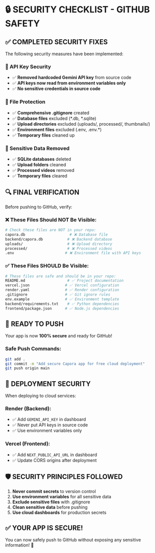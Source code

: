 # 🔒 SECURITY CHECKLIST - GITHUB SAFETY

## ✅ COMPLETED SECURITY FIXES

The following security measures have been implemented:

### 🔐 API Key Security
- ✅ **Removed hardcoded Gemini API key** from source code
- ✅ **API keys now read from environment variables only**
- ✅ **No sensitive credentials in source code**

### 📁 File Protection
- ✅ **Comprehensive .gitignore** created
- ✅ **Database files** excluded (*.db, *.sqlite)
- ✅ **Upload directories** excluded (uploads/, processed/, thumbnails/)
- ✅ **Environment files** excluded (.env, .env.*)
- ✅ **Temporary files** cleaned up

### 🚫 Sensitive Data Removed
- ✅ **SQLite databases** deleted
- ✅ **Upload folders** cleaned
- ✅ **Processed videos** removed
- ✅ **Temporary files** cleared

## 🔍 FINAL VERIFICATION

Before pushing to GitHub, verify:

### ❌ These Files Should NOT Be Visible:
```bash
# Check these files are NOT in your repo:
capora.db                    # ❌ Database file
backend/capora.db           # ❌ Backend database
uploads/                    # ❌ Upload directory
processed/                  # ❌ Processed videos
.env                       # ❌ Environment file with API keys
```

### ✅ These Files SHOULD Be Visible:
```bash
# These files are safe and should be in your repo:
README.md                   # ✅ Project documentation
vercel.json                # ✅ Vercel configuration
render.yaml                # ✅ Render configuration
.gitignore                 # ✅ Git ignore rules
env.example                # ✅ Environment template
backend/requirements.txt    # ✅ Python dependencies
frontend/package.json      # ✅ Node.js dependencies
```

## 🚀 READY TO PUSH

Your app is now **100% secure** and ready for GitHub!

### Safe Push Commands:
```bash
git add .
git commit -m "Add secure Capora app for free cloud deployment"
git push origin main
```

## 🎯 DEPLOYMENT SECURITY

When deploying to cloud services:

### Render (Backend):
- ✅ Add `GEMINI_API_KEY` in dashboard
- ✅ Never put API keys in source code
- ✅ Use environment variables only

### Vercel (Frontend):
- ✅ Add `NEXT_PUBLIC_API_URL` in dashboard
- ✅ Update CORS origins after deployment

## 🛡️ SECURITY PRINCIPLES FOLLOWED

1. **Never commit secrets** to version control
2. **Use environment variables** for all sensitive data
3. **Exclude sensitive files** with .gitignore
4. **Clean sensitive data** before pushing
5. **Use cloud dashboards** for production secrets

## ✅ YOUR APP IS SECURE! 

You can now safely push to GitHub without exposing any sensitive information! 🎉 